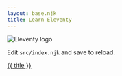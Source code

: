```yaml
---
layout: base.njk
title: Learn Eleventy
---
```

<div id="site">
  <img src="img/logo.png" class="logo" alt="Eleventy logo" />
  <p>Edit <code>src/index.njk</code> and save to reload.</p>
  <a href="https://www.11ty.dev/" target="_blank" rel="noopener noreferrer">{{ title }}</a>
</div>